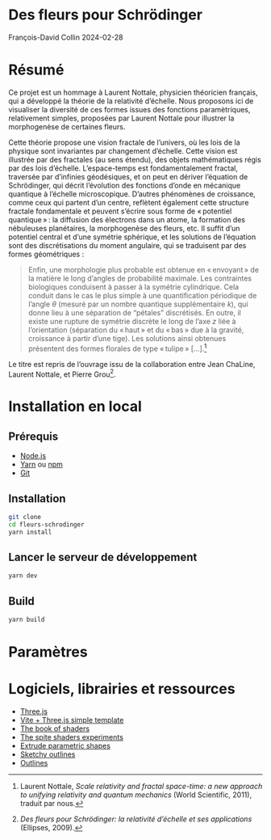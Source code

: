 # Des fleurs pour Schrödinger
François-David Collin
2024-02-28

# Résumé

Ce projet est un hommage à Laurent Nottale, physicien théoricien
français, qui a développé la théorie de la relativité d’échelle. Nous
proposons ici de visualiser la diversité de ces formes issues des
fonctions paramètriques, relativement simples, proposées par Laurent
Nottale pour illustrer la morphogenèse de certaines fleurs.

Cette théorie propose une vision fractale de l’univers, où les lois de
la physique sont invariantes par changement d’échelle. Cette vision est
illustrée par des fractales (au sens étendu), des objets mathématiques
régis par des lois d’échelle. L’espace-temps est fondamentalement
fractal, traversée par d’infinies géodésiques, et on peut en dériver
l’équation de Schrödinger, qui décrit l’évolution des fonctions d’onde
en mécanique quantique à l’échelle microscopique. D’autres phénomènes de
croissance, comme ceux qui partent d’un centre, reflètent également
cette structure fractale fondamentale et peuvent s’écrire sous forme de
« potentiel quantique » : la diffusion des électrons dans un atome, la
formation des nébuleuses planétaires, la morphogenèse des fleurs, etc.
Il suffit d’un potentiel central et d’une symétrie sphérique, et les
solutions de l’équation sont des discrétisations du moment angulaire,
qui se traduisent par des formes géométriques :

> Enfin, une morphologie plus probable est obtenue en « envoyant » de la
> matière le long d’angles de probabilité maximale. Les contraintes
> biologiques conduisent à passer à la symétrie cylindrique. Cela
> conduit dans le cas le plus simple à une quantification périodique de
> l’angle $θ$ (mesuré par un nombre quantique supplémentaire $k$), qui
> donne lieu à une séparation de “pétales” discrétisés. En outre, il
> existe une rupture de symétrie discrète le long de l’axe $z$ liée à
> l’orientation (séparation du « haut » et du « bas » due à la gravité,
> croissance à partir d’une tige). Les solutions ainsi obtenues
> présentent des formes florales de type « tulipe » \[…\].[^1]

Le titre est repris de l’ouvrage issu de la collaboration entre Jean
ChaLine, Laurent Nottale, et Pierre Grou[^2].

# Installation en local

## Prérequis

- [Node.js](https://nodejs.org/en/)
- [Yarn](https://yarnpkg.com/) ou [npm](https://www.npmjs.com/)
- [Git](https://git-scm.com/)

## Installation

``` bash
git clone
cd fleurs-schrodinger
yarn install
```

## Lancer le serveur de développement

``` bash
yarn dev
```

## Build

``` bash
yarn build
```

# Paramètres

# Logiciels, librairies et ressources

- [Three.js](https://threejs.org/)
- [Vite + Three.js simple
  template](https://github.com/mayacoda/simple-threejs-typescript-starter)
- [The book of shaders](https://thebookofshaders.com/)
- [The spite shaders experiments](https://spite.github.io/sketch/)
- [Extrude parametric
  shapes](https://stackoverflow.com/questions/48926967/threejs-extrude-parametricgeometry)
- [Sketchy
  outlines](https://tympanus.net/codrops/2022/11/29/sketchy-pencil-effect-with-three-js-post-processing/)
- [Outlines](https://omar-shehata.medium.com/how-to-render-outlines-in-webgl-8253c14724f9)

[^1]: Laurent Nottale, *Scale relativity and fractal space-time: a new
    approach to unifying relativity and quantum mechanics* (World
    Scientific, 2011), traduit par nous.

[^2]: *Des fleurs pour Schrödinger: la relativité d’échelle et ses
    applications* (Ellipses, 2009).
